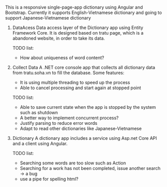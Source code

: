 This is a responsive single-page-app dictionary using Angular and Bootstrap. Currently it supports English-Vietnamese dictionary and going to support Japanese-Vietnamese dictionary

1. DataAcess
	Data access layer of the Dictionary app using Entity Framework Core.
	It is designed based on tratu page, which is a abandoned website, in order to take its data.

	TODO list:
	- How about uniqueness of word content?

2. Collect Data
	A .NET core console app that collects all dictionary data from tratu.soha.vn to fill the database.
	Some features:
	- It is using multiple threading to speed up the process
	- Able to cancel processing and start again at stopped point
	
	TODO list:
	- Able to save current state when the app is stopped by the system such as shutdown
	- A better way to implement concurrent process?
	- Justify parsing to reduce error words
	- Adapt to read other dictionaries like Japanese-Vietnamese

3. Dictionary
	A dictionary app includes a service using Asp.net Core API and a client using Angular.

   TODO list:
   - Searching some words are too slow such as Action
   - Searching for a work has not been completed, issue another search -> a bug
   - use a pipe for spelling html?
